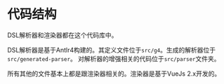 # 代码结构

DSL解析器和渲染器都在这个代码库中。

DSL解析器是基于Antlr4构建的。其定义文件位于`src/g4`。生成的解析器位于 `src/generated-parser`。
对解析器的增强相关的代码位于`src/parser`文件夹。

所有其他的文件基本上都是跟渲染器相关的。渲染器是基于VueJs 2.x开发的。
